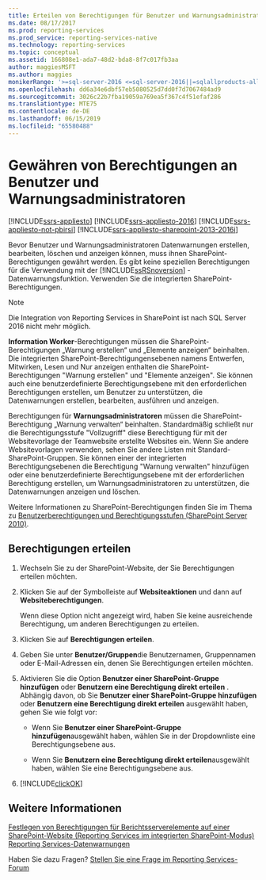 ```yaml
---
title: Erteilen von Berechtigungen für Benutzer und Warnungsadministratoren | Microsoft-Dokumentation
ms.date: 08/17/2017
ms.prod: reporting-services
ms.prod_service: reporting-services-native
ms.technology: reporting-services
ms.topic: conceptual
ms.assetid: 166808e1-ada7-48d2-bda8-8f7c017fb3aa
author: maggiesMSFT
ms.author: maggies
monikerRange: '>=sql-server-2016 <=sql-server-2016||=sqlallproducts-allversions'
ms.openlocfilehash: dd6a34e6dbf57eb5080525d7dd0f7d7067484ad9
ms.sourcegitcommit: 3026c22b7fba19059a769ea5f367c4f51efaf286
ms.translationtype: MTE75
ms.contentlocale: de-DE
ms.lasthandoff: 06/15/2019
ms.locfileid: "65580488"
---
```

# <a name="grant-permissions-to-users-and-alerting-administrators"></a>Gewähren von Berechtigungen an Benutzer und Warnungsadministratoren

[!INCLUDE[ssrs-appliesto](../includes/ssrs-appliesto.md)] [!INCLUDE[ssrs-appliesto-2016](../includes/ssrs-appliesto-2016.md)] [!INCLUDE[ssrs-appliesto-not-pbirsi](../includes/ssrs-appliesto-not-pbirs.md)] [!INCLUDE[ssrs-appliesto-sharepoint-2013-2016i](../includes/ssrs-appliesto-sharepoint-2013-2016.md)]

Bevor Benutzer und Warnungsadministratoren Datenwarnungen erstellen, bearbeiten, löschen und anzeigen können, muss ihnen SharePoint-Berechtigungen gewährt werden. Es gibt keine speziellen Berechtigungen für die Verwendung mit der [!INCLUDE[ssRSnoversion](../includes/ssrsnoversion-md.md)] -Datenwarnungsfunktion. Verwenden Sie die integrierten SharePoint-Berechtigungen.

> [!NOTE]
> Die Integration von Reporting Services in SharePoint ist nach SQL Server 2016 nicht mehr möglich.

**Information Worker**-Berechtigungen müssen die SharePoint-Berechtigungen „Warnung erstellen“ und „Elemente anzeigen“ beinhalten. Die integrierten SharePoint-Berechtigungensebenen namens Entwerfen, Mitwirken, Lesen und Nur anzeigen enthalten die SharePoint-Berechtigungen "Warnung erstellen" und "Elemente anzeigen". Sie können auch eine benutzerdefinierte Berechtigungsebene mit den erforderlichen Berechtigungen erstellen, um Benutzer zu unterstützen, die Datenwarnungen erstellen, bearbeiten, ausführen und anzeigen.

Berechtigungen für **Warnungsadministratoren** müssen die SharePoint-Berechtigung „Warnung verwalten“ beinhalten. Standardmäßig schließt nur die Berechtigungsstufe "Vollzugriff" diese Berechtigung für mit der Websitevorlage der Teamwebsite erstellte Websites ein. Wenn Sie andere Websitevorlagen verwenden, sehen Sie andere Listen mit Standard-SharePoint-Gruppen. Sie können einer der integrierten Berechtigungsebenen die Berechtigung "Warnung verwalten" hinzufügen oder eine benutzerdefinierte Berechtigungsebene mit der erforderlichen Berechtigung erstellen, um Warnungsadministratoren zu unterstützen, die Datenwarnungen anzeigen und löschen.

Weitere Informationen zu SharePoint-Berechtigungen finden Sie im Thema zu [Benutzerberechtigungen und Berechtigungsstufen (SharePoint Server 2010)](https://technet.microsoft.com/library/cc721640.aspx).

## <a name="grant-permissions"></a>Berechtigungen erteilen
  
1.  Wechseln Sie zu der SharePoint-Website, der Sie Berechtigungen erteilen möchten.  
  
2.  Klicken Sie auf der Symbolleiste auf **Websiteaktionen** und dann auf **Websiteberechtigungen**.  
  
     Wenn diese Option nicht angezeigt wird, haben Sie keine ausreichende Berechtigung, um anderen Berechtigungen zu erteilen.  
  
3.  Klicken Sie auf **Berechtigungen erteilen**.  
  
4.  Geben Sie unter **Benutzer/Gruppen**die Benutzernamen, Gruppennamen oder E-Mail-Adressen ein, denen Sie Berechtigungen erteilen möchten.  
  
5.  Aktivieren Sie die Option **Benutzer einer SharePoint-Gruppe hinzufügen** oder **Benutzern eine Berechtigung direkt erteilen** . Abhängig davon, ob Sie **Benutzer einer SharePoint-Gruppe hinzufügen** oder **Benutzern eine Berechtigung direkt erteilen** ausgewählt haben, gehen Sie wie folgt vor:  
  
    -   Wenn Sie **Benutzer einer SharePoint-Gruppe hinzufügen**ausgewählt haben, wählen Sie in der Dropdownliste eine Berechtigungsebene aus.  
  
    -   Wenn Sie **Benutzern eine Berechtigung direkt erteilen**ausgewählt haben, wählen Sie eine Berechtigungsebene aus.  
  
6.  [!INCLUDE[clickOK](../includes/clickok-md.md)]  

## <a name="see-also"></a>Weitere Informationen

[Festlegen von Berechtigungen für Berichtsserverelemente auf einer SharePoint-Website &#40;Reporting Services im integrierten SharePoint-Modus&#41;](../reporting-services/security/set-permissions-for-report-server-items-on-a-sharepoint-site.md)   
[Reporting Services-Datenwarnungen](../reporting-services/reporting-services-data-alerts.md)  

Haben Sie dazu Fragen? [Stellen Sie eine Frage im Reporting Services-Forum](https://go.microsoft.com/fwlink/?LinkId=620231)
